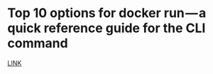 # Top 10 options for docker run — a quick reference guide for the CLI command

[LINK](https://medium.com/the-code-review/top-10-docker-run-command-options-you-cant-live-without-a-reference-d256834e86c1)